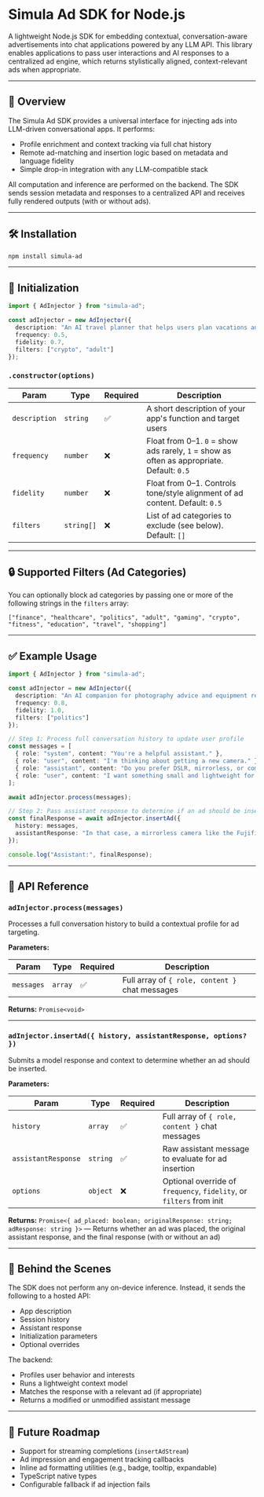 # Simula Ad SDK for Node.js

A lightweight Node.js SDK for embedding contextual, conversation-aware advertisements into chat applications powered by any LLM API. This library enables applications to pass user interactions and AI responses to a centralized ad engine, which returns stylistically aligned, context-relevant ads when appropriate.

---

## 🧩 Overview

The Simula Ad SDK provides a universal interface for injecting ads into LLM-driven conversational apps. It performs:

- Profile enrichment and context tracking via full chat history
- Remote ad-matching and insertion logic based on metadata and language fidelity
- Simple drop-in integration with any LLM-compatible stack

All computation and inference are performed on the backend. The SDK sends session metadata and responses to a centralized API and receives fully rendered outputs (with or without ads).

---

## 🛠 Installation

```bash
npm install simula-ad
```

---

## 🔧 Initialization

```ts
import { AdInjector } from "simula-ad";

const adInjector = new AdInjector({
  description: "An AI travel planner that helps users plan vacations and book hotels.",
  frequency: 0.5,
  fidelity: 0.7,
  filters: ["crypto", "adult"]
});
```

### `.constructor(options)`

| Param         | Type       | Required | Description                                                                 |
|---------------|------------|----------|-----------------------------------------------------------------------------|
| `description` | `string`   | ✅       | A short description of your app's function and target users                |
| `frequency`   | `number`   | ❌       | Float from 0–1. `0` = show ads rarely, `1` = show as often as appropriate. Default: `0.5` |
| `fidelity`    | `number`   | ❌       | Float from 0–1. Controls tone/style alignment of ad content. Default: `0.5` |
| `filters`     | `string[]` | ❌       | List of ad categories to exclude (see below). Default: `[]`               |

---

## 🔒 Supported Filters (Ad Categories)

You can optionally block ad categories by passing one or more of the following strings in the `filters` array:

```
["finance", "healthcare", "politics", "adult", "gaming", "crypto", "fitness", "education", "travel", "shopping"]
```

---

## ✅ Example Usage

```ts
import { AdInjector } from "simula-ad";

const adInjector = new AdInjector({
  description: "An AI companion for photography advice and equipment recommendations.",
  frequency: 0.8,
  fidelity: 1.0,
  filters: ["politics"]
});

// Step 1: Process full conversation history to update user profile
const messages = [
  { role: "system", content: "You're a helpful assistant." },
  { role: "user", content: "I'm thinking about getting a new camera." },
  { role: "assistant", content: "Do you prefer DSLR, mirrorless, or compact?" },
  { role: "user", content: "I want something small and lightweight for travel." }
];

await adInjector.process(messages);

// Step 2: Pass assistant response to determine if an ad should be inserted
const finalResponse = await adInjector.insertAd({
  history: messages,
  assistantResponse: "In that case, a mirrorless camera like the Fujifilm X-S10 is a great option for travelers."
});

console.log("Assistant:", finalResponse);
```

---

## 🧠 API Reference

### `adInjector.process(messages)`

Processes a full conversation history to build a contextual profile for ad targeting.

**Parameters:**

| Param     | Type   | Required | Description                                      |
|-----------|--------|----------|--------------------------------------------------|
| `messages`| `array`| ✅       | Full array of `{ role, content }` chat messages |

**Returns:** `Promise<void>`

---

### `adInjector.insertAd({ history, assistantResponse, options? })`

Submits a model response and context to determine whether an ad should be inserted.

**Parameters:**

| Param              | Type     | Required | Description                                                            |
|--------------------|----------|----------|------------------------------------------------------------------------|
| `history`          | `array`  | ✅       | Full array of `{ role, content }` chat messages                       |
| `assistantResponse`| `string` | ✅       | Raw assistant message to evaluate for ad insertion                    |
| `options`        | `object` | ❌       | Optional override of `frequency`, `fidelity`, or `filters` from init  |

**Returns:** `Promise<{ ad_placed: boolean; originalResponse: string; adResponse: string }>` — Returns whether an ad was placed, the original assistant response, and the final response (with or without an ad)

---

## 🧬 Behind the Scenes

The SDK does not perform any on-device inference. Instead, it sends the following to a hosted API:

- App description
- Session history
- Assistant response
- Initialization parameters
- Optional overrides

The backend:
- Profiles user behavior and interests
- Runs a lightweight context model
- Matches the response with a relevant ad (if appropriate)
- Returns a modified or unmodified assistant message

---


## 🧩 Future Roadmap

- Support for streaming completions (`insertAdStream`)
- Ad impression and engagement tracking callbacks
- Inline ad formatting utilities (e.g., badge, tooltip, expandable)
- TypeScript native types
- Configurable fallback if ad injection fails